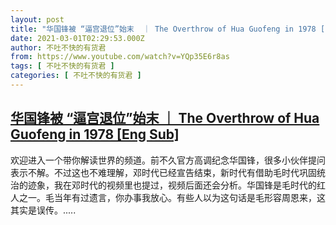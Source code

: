 ```yaml
---
layout: post
title: "华国锋被 “逼宫退位”始末  ｜ The Overthrow of Hua Guofeng in 1978 [Eng Sub]"
date: 2021-03-01T02:29:53.000Z
author: 不吐不快的有货君
from: https://www.youtube.com/watch?v=YQp35E6r8as
tags: [ 不吐不快的有货君 ]
categories: [ 不吐不快的有货君 ]
---
```

<!--1614565793000-->
[华国锋被 “逼宫退位”始末  ｜ The Overthrow of Hua Guofeng in 1978 [Eng Sub]](https://www.youtube.com/watch?v=YQp35E6r8as)
------

<div>
欢迎进入一个带你解读世界的频道。前不久官方高调纪念华国锋，很多小伙伴提问表示不解。不过这也不难理解，邓时代已经宣告结束，新时代有借助毛时代巩固统治的迹象，我在邓时代的视频里也提过，视频后面还会分析。华国锋是毛时代的红人之一。毛当年有过遗言，你办事我放心。有些人以为这句话是毛形容周恩来，这其实是误传。.....
</div>
